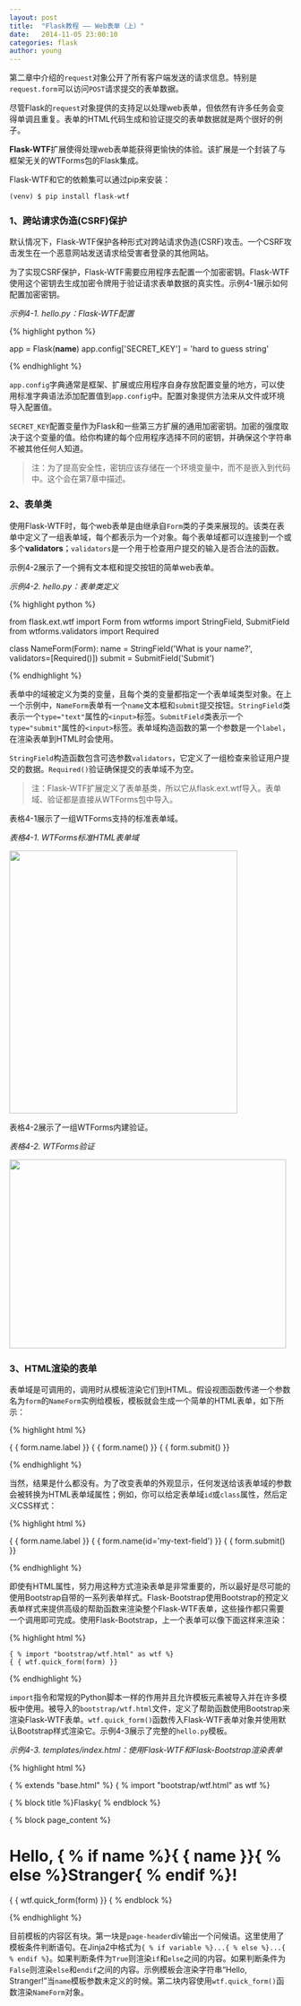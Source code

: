 ```yaml
---
layout: post
title:  "Flask教程 —— Web表单（上）"
date:   2014-11-05 23:00:10
categories: flask
author: young
---
```


第二章中介绍的`request`对象公开了所有客户端发送的请求信息。特别是`request.form`可以访问`POST`请求提交的表单数据。

尽管Flask的`request`对象提供的支持足以处理web表单，但依然有许多任务会变得单调且重复。表单的HTML代码生成和验证提交的表单数据就是两个很好的例子。

**Flask-WTF**扩展使得处理web表单能获得更愉快的体验。该扩展是一个封装了与框架无关的WTForms包的Flask集成。

Flask-WTF和它的依赖集可以通过pip来安装：

    (venv) $ pip install flask-wtf

### 1、跨站请求伪造(CSRF)保护

默认情况下，Flask-WTF保护各种形式对跨站请求伪造(CSRF)攻击。一个CSRF攻击发生在一个恶意网站发送请求给受害者登录的其他网站。

为了实现CSRF保护，Flask-WTF需要应用程序去配置一个加密密钥。Flask-WTF使用这个密钥去生成加密令牌用于验证请求表单数据的真实性。示例4-1展示如何配置加密密钥。

_示例4-1. hello.py：Flask-WTF配置_

{% highlight python %}

app = Flask(__name__)
app.config['SECRET_KEY'] = 'hard to guess string'

{% endhighlight %}

`app.config`字典通常是框架、扩展或应用程序自身存放配置变量的地方，可以使用标准字典语法添加配置值到`app.config`中。配置对象提供方法来从文件或环境导入配置值。

`SECRET_KEY`配置变量作为Flask和一些第三方扩展的通用加密密钥。加密的强度取决于这个变量的值。给你构建的每个应用程序选择不同的密钥，并确保这个字符串不被其他任何人知道。

>注：为了提高安全性，密钥应该存储在一个环境变量中，而不是嵌入到代码中。这个会在第7章中描述。

### 2、表单类

使用Flask-WTF时，每个web表单是由继承自`Form`类的子类来展现的。该类在表单中定义了一组表单域，每个都表示为一个对象。每个表单域都可以连接到一个或多个**validators**；`validators`是一个用于检查用户提交的输入是否合法的函数。

示例4-2展示了一个拥有文本框和提交按钮的简单web表单。

_示例4-2. hello.py：表单类定义_

{% highlight python %}

from flask.ext.wtf import Form
from wtforms import StringField, SubmitField 
from wtforms.validators import Required

class NameForm(Form):
    name = StringField('What is your name?', validators=[Required()]) 
    submit = SubmitField('Submit')

{% endhighlight %}

表单中的域被定义为类的变量，且每个类的变量都指定一个表单域类型对象。在上一个示例中，`NameForm`表单有一个`name`文本框和`submit`提交按钮。`StringField`类表示一个`type="text"`属性的`<input>`标签。`SubmitField`类表示一个`type="submit"`属性的`<input>`标签。表单域构造函数的第一个参数是一个`label`，在渲染表单到HTML时会使用。

`StringField`构造函数包含可选参数`validators`，它定义了一组检查来验证用户提交的数据。`Required()`验证确保提交的表单域不为空。

>注：Flask-WTF扩展定义了表单基类，所以它从flask.ext.wtf导入。表单域、验证都是直接从WTForms包中导入。

表格4-1展示了一组WTForms支持的标准表单域。

_表格4-1. WTForms标准HTML表单域_

<img style="width:407px; height:469px;" src="http://young-py.github.io/imgs/flask4-01.png">

表格4-2展示了一组WTForms内建验证。

_表格4-2. WTForms验证_

<img style="width:494px; height:337px;" src="http://young-py.github.io/imgs/flask4-02.png">

### 3、HTML渲染的表单

表单域是可调用的，调用时从模板渲染它们到HTML。假设视图函数传递一个参数名为`form`的`NameForm`实例给模板，模板就会生成一个简单的HTML表单，如下所示：
    
{% highlight html %}

<form method="POST">
    { { form.name.label }} { { form.name() }} 
    { { form.submit() }}
</form>

{% endhighlight %}

当然，结果是什么都没有。为了改变表单的外观显示，任何发送给该表单域的参数会被转换为HTML表单域属性；例如，你可以给定表单域`id`或`class`属性，然后定义CSS样式：

{% highlight html %}

<form method="POST">
    { { form.name.label }} { { form.name(id='my-text-field') }} 
    { { form.submit() }}
</form>

{% endhighlight %}

即使有HTML属性，努力用这种方式渲染表单是非常重要的，所以最好是尽可能的使用Bootstrap自带的一系列表单样式。Flask-Bootstrap使用Bootstrap的预定义表单样式来提供高级的帮助函数来渲染整个Flask-WTF表单，这些操作都只需要一个调用即可完成。使用Flask-Bootstrap，上一个表单可以像下面这样来渲染：

{% highlight html %}

    { % import "bootstrap/wtf.html" as wtf %}
    { { wtf.quick_form(form) }}

{% endhighlight %}

`import`指令和常规的Python脚本一样的作用并且允许模板元素被导入并在许多模板中使用。被导入的`bootstrap/wtf.html`文件，定义了帮助函数使用Bootstrap来渲染Flask-WTF表单。`wtf.quick_form()`函数传入Flask-WTF表单对象并使用默认Bootstrap样式渲染它。示例4-3展示了完整的`hello.py`模板。

_示例4-3. templates/index.html：使用Flask-WTF和Flask-Bootstrap渲染表单_

{% highlight html %}

{ % extends "base.html" %}
{ % import "bootstrap/wtf.html" as wtf %}

{ % block title %}Flasky{ % endblock %}

{ % block page_content %}
<div class="page-header">
    <h1>Hello, { % if name %}{ { name }}{ % else %}Stranger{ % endif %}!</h1>
</div>
{ { wtf.quick_form(form) }}
{ % endblock %}

{% endhighlight %}

目前模板的内容区有块。第一块是`page-header`div输出一个问候语。这里使用了模板条件判断语句。在Jinja2中格式为`{ % if variable %}...{ % else %}...{ % endif %}`。如果判断条件为`True`则渲染`if`和`else`之间的内容。如果判断条件为`False`则渲染`else`和`endif`之间的内容。示例模板会渲染字符串“Hello, Stranger!”当`name`模板参数未定义的时候。第二块内容使用`wtf.quick_form()`函数渲染`NameForm`对象。



























